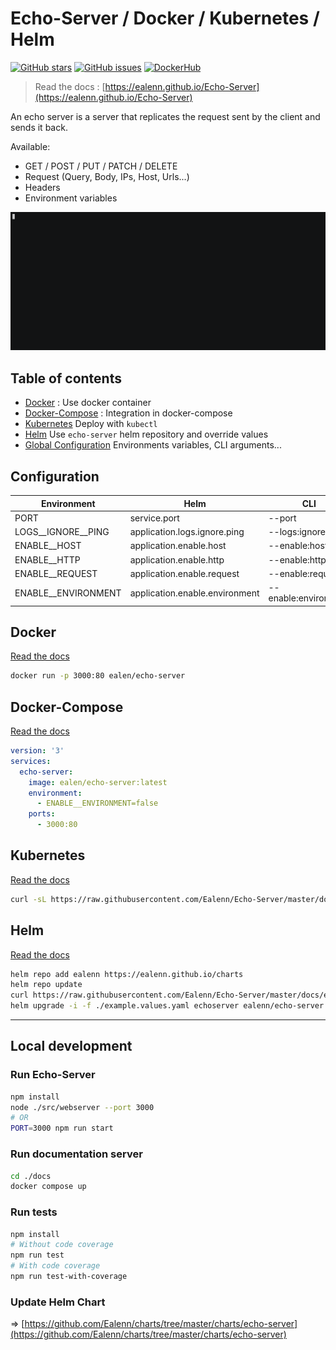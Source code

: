 # Echo-Server / Docker / Kubernetes / Helm

[![GitHub stars](https://img.shields.io/github/stars/Ealenn/Echo-Server?style=for-the-badge)](https://github.com/Ealenn/Echo-Server/stargazers)
[![GitHub issues](https://img.shields.io/github/issues/Ealenn/Echo-Server?style=for-the-badge)](https://github.com/Ealenn/Echo-Server/issues)
[![DockerHub](https://img.shields.io/docker/pulls/ealen/echo-server.svg?style=for-the-badge)](https://hub.docker.com/repository/docker/ealen/echo-server)

> Read the docs : [https://ealenn.github.io/Echo-Server](https://ealenn.github.io/Echo-Server)

An echo server is a server that replicates the request sent by the client and sends it back.

Available:

- GET / POST / PUT / PATCH / DELETE
- Request (Query, Body, IPs, Host, Urls...)
- Headers
- Environment variables

![docker cli](./docs/assets/images/docker.gif)

## Table of contents

- [Docker](https://ealenn.github.io/Echo-Server/docker.html) : Use docker container
- [Docker-Compose](https://ealenn.github.io/Echo-Server/docker-compose.html) : Integration in docker-compose
- [Kubernetes](https://ealenn.github.io/Echo-Server/kubernetes.html) Deploy with `kubectl`
- [Helm](https://ealenn.github.io/Echo-Server/helm.html) Use `echo-server` helm repository and override values
- [Global Configuration](https://ealenn.github.io/Echo-Server/configuration.html) Environments variables, CLI arguments...

## Configuration

| Environment         | Helm                           | CLI                   | Default       |
|---------------------|--------------------------------|-----------------------|---------------|
| PORT                | service.port                   | --port                | `80`          |
| LOGS__IGNORE__PING  | application.logs.ignore.ping   | --logs:ignore:ping    | `false`       |
| ENABLE__HOST        | application.enable.host        | --enable:host         | `true`        |
| ENABLE__HTTP        | application.enable.http        | --enable:http         | `true`        |
| ENABLE__REQUEST     | application.enable.request     | --enable:request      | `true`        |
| ENABLE__ENVIRONMENT | application.enable.environment | --enable:environment  | `true`        |

## Docker

[Read the docs](https://ealenn.github.io/Echo-Server)

```sh
docker run -p 3000:80 ealen/echo-server
```

## Docker-Compose

[Read the docs](https://ealenn.github.io/Echo-Server)

```yaml
version: '3'
services:
  echo-server:
    image: ealen/echo-server:latest
    environment:
      - ENABLE__ENVIRONMENT=false
    ports:
      - 3000:80
```

## Kubernetes

[Read the docs](https://ealenn.github.io/Echo-Server)

```sh
curl -sL https://raw.githubusercontent.com/Ealenn/Echo-Server/master/docs/examples/echo.kube.yaml | kubectl apply -f -
```

## Helm

[Read the docs](https://ealenn.github.io/Echo-Server)

```sh
helm repo add ealenn https://ealenn.github.io/charts
helm repo update
curl https://raw.githubusercontent.com/Ealenn/Echo-Server/master/docs/examples/echo.helm.yaml --output ./example.values.yaml
helm upgrade -i -f ./example.values.yaml echoserver ealenn/echo-server --namespace echoserver --force
```

---

## Local development

### Run Echo-Server

```sh
npm install
node ./src/webserver --port 3000
# OR
PORT=3000 npm run start
```

### Run documentation server

```sh
cd ./docs
docker compose up
```

### Run tests

```sh
npm install
# Without code coverage
npm run test
# With code coverage
npm run test-with-coverage
```

### Update Helm Chart

=> [https://github.com/Ealenn/charts/tree/master/charts/echo-server](https://github.com/Ealenn/charts/tree/master/charts/echo-server)
